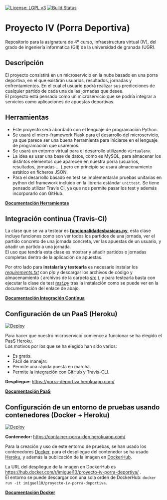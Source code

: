 [![License: LGPL v3](https://img.shields.io/badge/License-LGPL%20v3-blue.svg)](https://www.gnu.org/licenses/lgpl-3.0)    [![Build Status](https://travis-ci.com/iMiguel10/Proyecto-IV-Porra-Deportiva-.svg?branch=master)](https://travis-ci.com/iMiguel10/Proyecto-IV-Porra-Deportiva-)

# Proyecto IV (Porra Deportiva)
Repositorio para la asignatura de 4º curso, infraestructura virtual (IV), del grado de ingeniería informática (GII) de la universidad de granada (UGR). 

## Descripción

El proyecto consistirá en un microservicio en la nube basado en una porra deportiva, en el que existirán usuarios, resultados, jornadas y enfrentamientos. En el cual el usuario podrá realizar sus predicciones de cualquier partido de cada una de las jornadas que desee.  
El proyecto está pensado como un microservicio que se podría integrar a servicios como aplicaciones de apuestas deportivas.

## Herramientas
  
* Este proyecto será abordado con el lenguaje de programación Python.  
* Se usará el micro-framework Flask para el desarrollo del microservicio, ya que parece ser una buena herramienta para iniciarse en el lenguaje de programación que usaremos.
*  Se usará un entorno virtual para el desarrollo utilizando `virtualenv`.  
* La idea es usar una base de datos, como es MySQL, para almacenar los distintos elementos que aparecen en nuestra porra (usuarios, resultados, jornadas ... ),pero  en principio se usará almacenamiento estático en ficheros JSON.  
* Para el desarrollo basado en test se implementarán pruebas unitarias en python del framework incluido en la librería estándar `unittest`.
Se tiene pensado utilizar Travis CI, ya que nos permite pasar los test y además incorporarlo con GitHub.

[**Documentación Herramientas**](https://github.com/iMiguel10/Proyecto-IV-Porra-Deportiva-/blob/master/doc/Info-herramientas.md)

## Integración continua  (Travis-CI)

La clase que se va a testear es [**funcionalidadesbasicas.py**](https://github.com/iMiguel10/Proyecto-IV-Porra-Deportiva-/blob/master/src/funcionesbasicas.py), esta clase incluye funciones como son ver todos los partidos de una jornada, ver el partido concreto de una jornada concreta, ver las apuestas de un usuario, y añadir un partido a una jornada.  
El uso que tendría esta clase es mostrar y añadir partidos o jornadas completas dentro de la aplicación de apuestas.

Por otro lado para **instalarla y testearla** es necesario instalar los [*requirements.txt*](https://github.com/iMiguel10/Proyecto-IV-Porra-Deportiva-/blob/master/requirements.txt) con *pip* y descargar los archivos de código y almacenamiento ( archivos de la carpeta [src](https://github.com/iMiguel10/Proyecto-IV-Porra-Deportiva-/tree/master/src) ), y para testearla basta con ejecutar la clase de test [*test.py*](https://github.com/iMiguel10/Proyecto-IV-Porra-Deportiva-/blob/master/src/test.py) tras la instalación como se puede ver en la documentación del enlace de abajo.

[**Documentación Integración Contínua**](https://github.com/iMiguel10/Proyecto-IV-Porra-Deportiva-/blob/master/doc/Integ-Cont-Conf.md)

## Configuración de un PaaS  (Heroku)

[![Deploy](https://www.herokucdn.com/deploy/button.png)](https://heroku.com/deploy)

Para hacer que nuestro microservicio comience a funcionar se ha elegido el PasS Heroku.  
Los motivos por los que se ha elegido han sido varios:

* Es gratis.
* Fácil de manejar.
* Permite una rápida puesta en marcha.
* Permite la integración con GitHub y Travis-CLI.

**Despliegue:** https://porra-deportiva.herokuapp.com/ 

[**Documentación PaaS**](https://github.com/iMiguel10/Proyecto-IV-Porra-Deportiva-/blob/master/doc/PaaS-Conf.md)

## Configuración de un entorno de pruebas usando contenedores (Docker + Heroku)

[![Deploy](https://www.herokucdn.com/deploy/button.png)](https://heroku.com/deploy)

**Contenedor:** https://container-porra-dep.herokuapp.com/

Para la creación y uso de este entorno de pruebas, se han usado los contenedores [Docker](https://www.docker.com/), para el despliegue del contenedor se ha usado [Heroku](https://www.heroku.com/), y además la publicación de la imagen en [DockerHub](https://hub.docker.com/).

La URL del despliegue de la imagen en DockerHub es https://hub.docker.com/r/imiguel10/proyecto-iv-porra-deportiva/ .  
El entorno se puede descargar con una sola orden de DockerHub:  `docker run -it imiguel10/proyecto-iv-porra-deportiva`.

[**Documentación Docker**](https://github.com/iMiguel10/Proyecto-IV-Porra-Deportiva-/blob/master/doc/Docker-Conf.md)